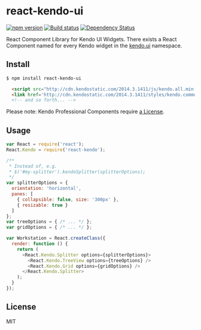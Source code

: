 # react-kendo-ui

[![npm version][npm-image]][npm-url]
[![Build status][travis-image]][travis-url]
[![Dependency Status][daviddm-image]][daviddm-url]

React Component Library for Kendo UI Widgets. There exists a React Component
named for every Kendo widget in the
[kendo.ui](http://docs.telerik.com/kendo-ui/api/javascript/ui/ui) namespace.

## Install

```sh
$ npm install react-kendo-ui
```

```html
  <script src="http://cdn.kendostatic.com/2014.3.1411/js/kendo.all.min.js"></script>
  <link href='http://cdn.kendostatic.com/2014.3.1411/styles/kendo.common.min.css' rel='stylesheet'>
  <!-- and so forth... -->
```

Please note: Kendo Professional Components require
[a License](http://www.telerik.com/purchase/kendo-ui).

## Usage
```js
var React = require('react');
React.Kendo = require('react-kendo');

/**
 * Instead of, e.g.
 * $('#my-splitter').kendoSplitter(splitterOptions);
 */
var splitterOptions = {
  orientation: 'horizontal',
  panes: [
    { collapsible: false, size: '300px' },
    { resizable: true }
  ]
};
var treeOptions = { /* ... */ };
var gridOptions = { /* ... */ };

var Workstation = React.createClass({
  render: function () {
    return (
      <React.Kendo.Splitter options={splitterOptions}>
        <React.Kendo.TreeView options={treeOptions} />
        <React.Kendo.Grid options={gridOptions} />
      </React.Kendo.Splitter>
    );
  }
});
```

## License
MIT

[npm-image]: https://img.shields.io/npm/v/react-kendo-ui.svg?style=flat-square
[npm-url]: https://npmjs.org/package/react-kendo-ui
[travis-image]: https://img.shields.io/travis/tjwebb/react-kendo-ui.svg?style=flat-square
[travis-url]: https://travis-ci.org/tjwebb/react-kendo-ui
[daviddm-image]: http://img.shields.io/david/tjwebb/react-kendo-ui.svg?style=flat-square
[daviddm-url]: https://david-dm.org/tjwebb/react-kendo-ui
